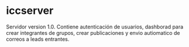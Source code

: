 # iccserver
Servidor version 1.0. Contiene autenticación de usuarios, dashborad para crear integrantes de grupos, crear publicaciones y envio autiomatico de correos a leads entrantes. 

